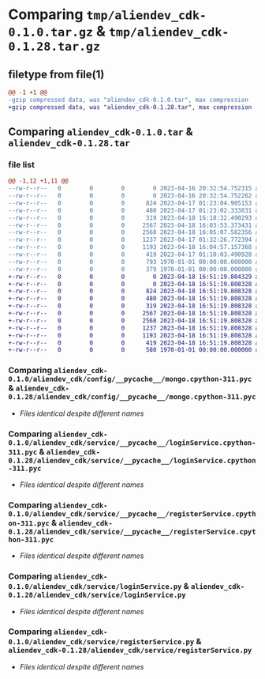# Comparing `tmp/aliendev_cdk-0.1.0.tar.gz` & `tmp/aliendev_cdk-0.1.28.tar.gz`

## filetype from file(1)

```diff
@@ -1 +1 @@
-gzip compressed data, was "aliendev_cdk-0.1.0.tar", max compression
+gzip compressed data, was "aliendev_cdk-0.1.28.tar", max compression
```

## Comparing `aliendev_cdk-0.1.0.tar` & `aliendev_cdk-0.1.28.tar`

### file list

```diff
@@ -1,12 +1,11 @@
--rw-r--r--   0        0        0        0 2023-04-16 20:32:54.752315 aliendev_cdk-0.1.0/README.md
--rw-r--r--   0        0        0        0 2023-04-16 20:32:54.752262 aliendev_cdk-0.1.0/aliendev_cdk/__init__.py
--rw-r--r--   0        0        0      824 2023-04-17 01:23:04.905153 aliendev_cdk-0.1.0/aliendev_cdk/config/__pycache__/mongo.cpython-311.pyc
--rw-r--r--   0        0        0      480 2023-04-17 01:23:02.333831 aliendev_cdk-0.1.0/aliendev_cdk/config/mongo.py
--rw-r--r--   0        0        0      319 2023-04-18 16:18:32.490293 aliendev_cdk-0.1.0/aliendev_cdk/main.py
--rw-r--r--   0        0        0     2567 2023-04-18 16:03:53.373431 aliendev_cdk-0.1.0/aliendev_cdk/service/__pycache__/loginService.cpython-311.pyc
--rw-r--r--   0        0        0     2568 2023-04-18 16:05:07.582356 aliendev_cdk-0.1.0/aliendev_cdk/service/__pycache__/registerService.cpython-311.pyc
--rw-r--r--   0        0        0     1237 2023-04-17 01:32:26.772394 aliendev_cdk-0.1.0/aliendev_cdk/service/loginService.py
--rw-r--r--   0        0        0     1193 2023-04-18 16:04:57.157368 aliendev_cdk-0.1.0/aliendev_cdk/service/registerService.py
--rw-r--r--   0        0        0      419 2023-04-17 01:10:03.490928 aliendev_cdk-0.1.0/pyproject.toml
--rw-r--r--   0        0        0      793 1970-01-01 00:00:00.000000 aliendev_cdk-0.1.0/setup.py
--rw-r--r--   0        0        0      379 1970-01-01 00:00:00.000000 aliendev_cdk-0.1.0/PKG-INFO
+-rw-r--r--   0        0        0        0 2023-04-18 16:51:19.804329 aliendev_cdk-0.1.28/README.md
+-rw-r--r--   0        0        0        0 2023-04-18 16:51:19.808328 aliendev_cdk-0.1.28/aliendev_cdk/__init__.py
+-rw-r--r--   0        0        0      824 2023-04-18 16:51:19.808328 aliendev_cdk-0.1.28/aliendev_cdk/config/__pycache__/mongo.cpython-311.pyc
+-rw-r--r--   0        0        0      480 2023-04-18 16:51:19.808328 aliendev_cdk-0.1.28/aliendev_cdk/config/mongo.py
+-rw-r--r--   0        0        0      319 2023-04-18 16:51:19.808328 aliendev_cdk-0.1.28/aliendev_cdk/main.py
+-rw-r--r--   0        0        0     2567 2023-04-18 16:51:19.808328 aliendev_cdk-0.1.28/aliendev_cdk/service/__pycache__/loginService.cpython-311.pyc
+-rw-r--r--   0        0        0     2568 2023-04-18 16:51:19.808328 aliendev_cdk-0.1.28/aliendev_cdk/service/__pycache__/registerService.cpython-311.pyc
+-rw-r--r--   0        0        0     1237 2023-04-18 16:51:19.808328 aliendev_cdk-0.1.28/aliendev_cdk/service/loginService.py
+-rw-r--r--   0        0        0     1193 2023-04-18 16:51:19.808328 aliendev_cdk-0.1.28/aliendev_cdk/service/registerService.py
+-rw-r--r--   0        0        0      419 2023-04-18 16:51:19.808328 aliendev_cdk-0.1.28/pyproject.toml
+-rw-r--r--   0        0        0      580 1970-01-01 00:00:00.000000 aliendev_cdk-0.1.28/PKG-INFO
```

### Comparing `aliendev_cdk-0.1.0/aliendev_cdk/config/__pycache__/mongo.cpython-311.pyc` & `aliendev_cdk-0.1.28/aliendev_cdk/config/__pycache__/mongo.cpython-311.pyc`

 * *Files identical despite different names*

### Comparing `aliendev_cdk-0.1.0/aliendev_cdk/service/__pycache__/loginService.cpython-311.pyc` & `aliendev_cdk-0.1.28/aliendev_cdk/service/__pycache__/loginService.cpython-311.pyc`

 * *Files identical despite different names*

### Comparing `aliendev_cdk-0.1.0/aliendev_cdk/service/__pycache__/registerService.cpython-311.pyc` & `aliendev_cdk-0.1.28/aliendev_cdk/service/__pycache__/registerService.cpython-311.pyc`

 * *Files identical despite different names*

### Comparing `aliendev_cdk-0.1.0/aliendev_cdk/service/loginService.py` & `aliendev_cdk-0.1.28/aliendev_cdk/service/loginService.py`

 * *Files identical despite different names*

### Comparing `aliendev_cdk-0.1.0/aliendev_cdk/service/registerService.py` & `aliendev_cdk-0.1.28/aliendev_cdk/service/registerService.py`

 * *Files identical despite different names*

